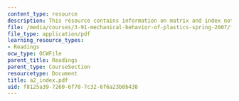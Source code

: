 ```yaml
---
content_type: resource
description: This resource contains information on matrix and index notation.
file: /media/courses/3-91-mechanical-behavior-of-plastics-spring-2007/f8125a3972606f707c326f6a23b0b438_a2_index.pdf
file_type: application/pdf
learning_resource_types:
- Readings
ocw_type: OCWFile
parent_title: Readings
parent_type: CourseSection
resourcetype: Document
title: a2_index.pdf
uid: f8125a39-7260-6f70-7c32-6f6a23b0b438
---
```

